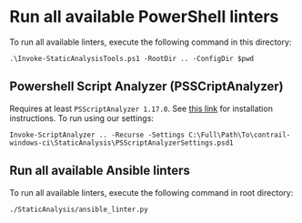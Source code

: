 # Run all available PowerShell linters

To run all available linters, execute the following command in this directory:

```
.\Invoke-StaticAnalysisTools.ps1 -RootDir .. -ConfigDir $pwd
```

## Powershell Script Analyzer (PSSCriptAnalyzer)

Requires at least `PSScriptAnalyzer 1.17.0`. See [this link](https://github.com/PowerShell/PSScriptAnalyzer) for installation instructions.
To run using our settings:

```
Invoke-ScriptAnalyzer .. -Recurse -Settings C:\Full\Path\To\contrail-windows-ci\StaticAnalysis\PSScriptAnalyzerSettings.psd1
```

## Run all available Ansible linters

To run all available linters, execute the following command in root directory:

```
./StaticAnalysis/ansible_linter.py
```
